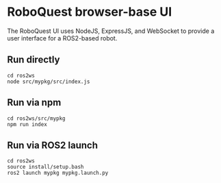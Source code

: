 # RoboQuest browser-base UI

The RoboQuest UI uses NodeJS, ExpressJS, and WebSocket to provide a
user interface for a ROS2-based robot.

## Run directly

```
cd ros2ws
node src/mypkg/src/index.js
```

## Run via npm

```
cd ros2ws/src/mypkg
npm run index
```

## Run via ROS2 launch

```
cd ros2ws
source install/setup.bash
ros2 launch mypkg mypkg.launch.py
```
